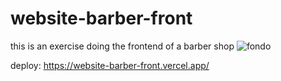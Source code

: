 # website-barber-front
this is an exercise doing the frontend of a barber shop
![fondo](https://user-images.githubusercontent.com/91487119/219877599-d79d5668-8d36-4724-9d32-fd6fdf542951.png)

deploy: https://website-barber-front.vercel.app/
